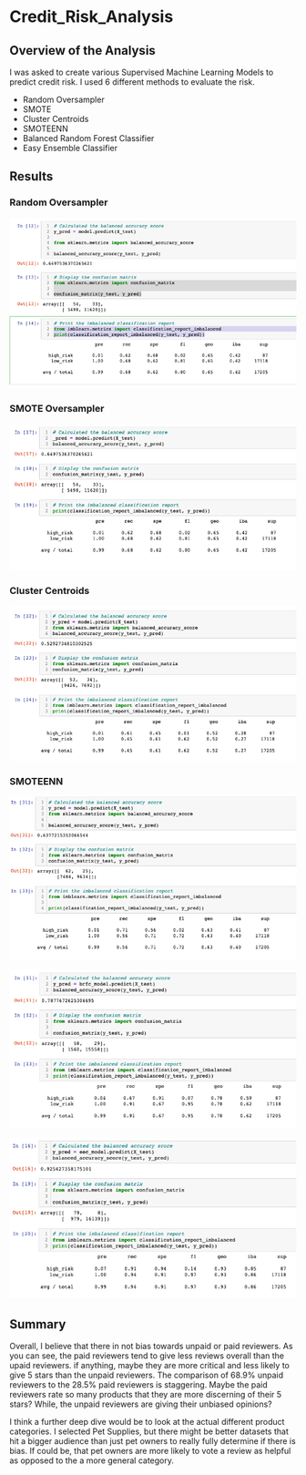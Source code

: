 # Credit_Risk_Analysis

## Overview of the Analysis

I was asked to create various Supervised Machine Learning Models to predict credit risk. I used 6 different methods to evaluate the risk.
  - Random Oversampler
  - SMOTE
  - Cluster Centroids
  - SMOTEENN
  - Balanced Random Forest Classifier
  - Easy Ensemble Classifier

## Results

### Random Oversampler
![RandomOverSampler.png](https://github.com/melaniekelsey/Credit_Risk_Analysis/blob/main/images/RandomOverSampler.png)

### SMOTE Oversampler
![SMOTEOversampler.png](https://github.com/melaniekelsey/Credit_Risk_Analysis/blob/main/images/SMOTEOversampler.png)

### Cluster Centroids
![ClusterCentroids.png](https://github.com/melaniekelsey/Credit_Risk_Analysis/blob/main/images/ClusterCentroids.png)

### SMOTEENN
![SMOTEENN.png](https://github.com/melaniekelsey/Credit_Risk_Analysis/blob/main/images/SMOTEENN.png)

![BalancedRandomForestClassifier.png](https://github.com/melaniekelsey/Credit_Risk_Analysis/blob/main/images/BalancedRandomForestClassifier.png)

![EasyEnsembleClassifier.png](https://github.com/melaniekelsey/Credit_Risk_Analysis/blob/main/images/EasyEnsembleClassifier.png)
## Summary

Overall, I believe that there in not bias towards unpaid or paid reviewers. As you can see, the paid reviewers tend to give less reviews overall than the upaid reviewers. if anything, maybe they are more critical and less likely to give 5 stars than the unpaid reviewers. The comparison of 68.9% unpaid reviewers to the 28.5% paid reviewers is staggering. Maybe the paid reviewers rate so many products that they are more discerning of their 5 stars? While, the unpaid reviewers are giving their unbiased opinions? 

I think a further deep dive would be to look at the actual different product categories. I selected Pet Supplies, but there might be better datasets that hit a bigger audience than just pet owners to really fully determine if there is bias. If could be, that pet owners are more likely to vote a review as helpful as opposed to the a more general category. 
